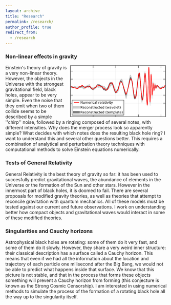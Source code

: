 ```yaml
---
layout: archive
title: "Research"
permalink: /research/
author_profile: true
redirect_from:
  - /research
---
```


### Non-linear effects in gravity

<img align="right" src="images/gw.png">

Einstein's theory of gravity is a very non-linear theory. However, the objects in the Universe with the strongest gravitational field, black holes, appear to be very simple. Even the noise that they emit when two of them collide seems to be described by a simple ''chirp'' noise, followed by a ringing composed of several notes, with different intensities. Why does the merger process look so apparently simple? What decides with which notes does the resulting black hole ring? I want to understand this and several other questions better. This requires a combination of analytical and perturbation theory techniques with computational methods to solve Einstein equations numerically. 

### Tests of General Relativity

General Relativity is the best theory of gravity so far: it has been used to succesfully predict gravitational waves, the abundance of elements in the Universe or the formation of the Sun and other stars. However in the innermost part of black holes, it is doomed to fail. There are several proposals for modified gravity theories, as well as theories that attempt to reconcile gravitation with quantum mechanics. All of these models must be tested against our current and future observations. I work on understanding better how compact objects and gravitational waves would interact in some of these modified theories. 

### Singularities and Cauchy horizons

Astrophysical black holes are rotating: some of them do it very fast, and some of them do it slowly. However, they share a very weird inner structure: their classical description has a surface called a Cauchy horizon. This means that even if we had all the information about the location and trajectory of each particle one milisecond after the Big Bang, we would not be able to predict what happens inside that surface. We know that this picture is not stable, and that in the process that forms these objects something will prevent a Cauchy horizon from forming (this conjecture is known as the Strong Cosmic Censorship). I am interested in using numerical methods to simulate the process of the formation of a rotating black hole all the way up to the singularity itself. 